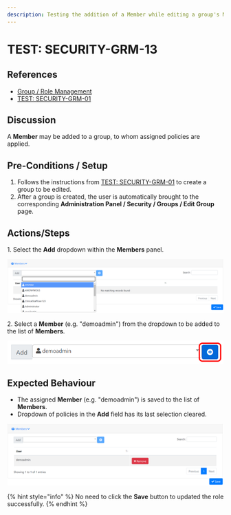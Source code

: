 ```yaml
---
description: Testing the addition of a Member while editing a group's Members.
---
```


# TEST: SECURITY-GRM-13

## References

* [Group / Role Management](../../../../../../operations/system-administration/security-administration/group-role-management.md)
* [TEST: SECURITY-GRM-01](test-security-grm-01-1.md)

## Discussion

A **Member** may be added to a group, to whom assigned policies are applied.

## Pre-Conditions / Setup

1. Follows the instructions from [TEST: SECURITY-GRM-01](test-security-grm-01-1.md) to create a group to be edited.
2. After a group is created, the user is automatically brought to the corresponding **Administration Panel / Security / Groups / Edit Group** page.

## Actions/Steps

1\. Select the **Add** dropdown within the **Members** panel.

![](<../../../../../../.gitbook/assets/image (380).png>)

2\. Select a **Member** (e.g. "demoadmin") from the dropdown to be added to the list of **Members**.

![](<../../../../../../.gitbook/assets/image (369).png>)

## Expected Behaviour

* The assigned **Member** (e.g. "demoadmin") is saved to the list of **Members**.
* Dropdown of policies in the **Add** field has its last selection cleared.

![](<../../../../../../.gitbook/assets/image (355).png>)

{% hint style="info" %}
No need to click the **Save** button to updated the role successfully.
{% endhint %}
